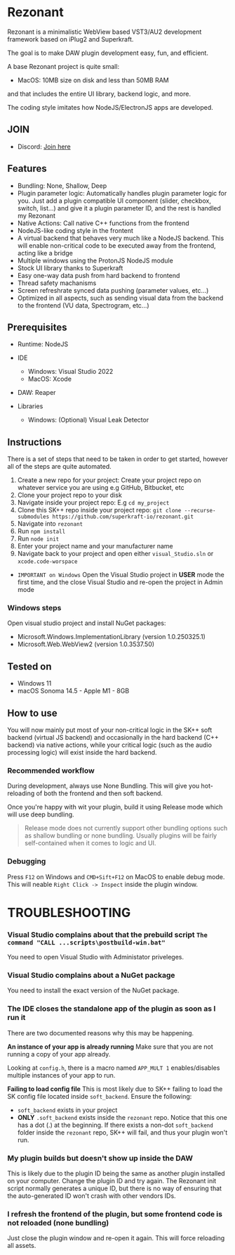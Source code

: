 # Rezonant

Rezonant is a minimalistic WebView based VST3/AU2 development framework based on iPlug2 and Superkraft.

The goal is to make DAW plugin development easy, fun, and efficient.

A base Rezonant project is quite small:
- MacOS: 10MB size on disk and less than 50MB RAM

and that includes the entire UI library, backend logic, and more.


The coding style imitates how NodeJS/ElectronJS apps are developed.

## JOIN

- Discord: [Join here](https://discord.gg/3Xc3hn53MT)

## Features

- Bundling: None, Shallow, Deep
- Plugin parameter logic: Automatically handles plugin parameter logic for you. Just add a plugin compatible UI component (slider, checkbox, switch, list...) and give it a plugin parameter ID, and the rest is handled my Rezonant
- Native Actions: Call native C++ functions from the frontend
- NodeJS-like coding style in the frontent
- A virtual backend that behaves very much like a NodeJS backend. This will enable non-critical code to be executed away from the frontend, acting like a bridge
- Multiple windows using the ProtonJS NodeJS module
- Stock UI library thanks to Superkraft
- Easy one-way data push from hard backend to frontend
- Thread safety machanisms
- Screen refreshrate synced data pushing (parameter values, etc...)
- Optimized in all aspects, such as sending visual data from the backend to the frontend (VU data, Spectrogram, etc...)


## Prerequisites
- Runtime: NodeJS
- IDE
    - Windows: Visual Studio 2022
    - MacOS: Xcode

- DAW: Reaper
- Libraries
    - Windows: (Optional) Visual Leak Detector

## Instructions

There is a set of steps that need to be taken in order to get started, however all of the steps are quite automated.

1. Create a new repo for your project: Create your project repo on whatever service you are using e.g GitHub, Bitbucket, etc
2. Clone your project repo to your disk
3. Navigate inside your project repo: E.g `cd my_project`
4. Clone this SK++ repo inside your project repo: `git clone --recurse-submodules https://github.com/superkraft-io/rezonant.git`
5. Navigate into `rezonant`
6. Run `npm install`
7. Run `node init`
8. Enter your project name and your manufacturer name
9. Navigate back to your project and open either `visual_Studio.sln` or `xcode.code-worspace`

- `IMPORTANT on Windows` Open the Visual Studio project in **USER** mode the first time, and the close Visual Studio and re-open the project in Admin mode

### Windows steps
Open visual studio project and install NuGet packages:
- Microsoft.Windows.ImplementationLibrary (version 1.0.250325.1)
- Microsoft.Web.WebView2 (version 1.0.3537.50)

## Tested on
- Windows 11
- macOS Sonoma 14.5 - Apple M1 - 8GB


## How to use
You will now mainly put most of your non-critical logic in the SK++ soft backend (virtual JS backend) and occasionally in the hard backend (C++ backend) via native actions,
while your critical logic (such as the audio processing logic) will exist inside the hard backend.

### Recommended workflow
During development, always use None Bundling. This will give you hot-reloading of both the frontend and then soft backend.

Once you're happy with wit your plugin, build it using Release mode which will use deep bundling.

> Release mode does not currently support other bundling options such as shallow bundling or none bundling. Usually plugins will be fairly self-contained when it comes to logic and UI.

### Debugging
Press `F12` on Windows and `CMD+Sift+F12` on MacOS to enable debug mode. This will neable `Right Click -> Inspect` inside the plugin window.


# TROUBLESHOOTING

### Visual Studio complains about that the prebuild script `The command "CALL ...scripts\postbuild-win.bat"`
You need to open Visual Studio with Administator priveleges.

### Visual Studio complains about a NuGet package
You need to install the exact version of the NuGet package.

### The IDE closes the standalone app of the plugin as soon as I run it
There are two documented reasons why this may be happening.

**An instance of your app is already running**
Make sure that you are not running a copy of your app already.

Looking at `config.h`, there is a macro named `APP_MULT 1` enables/disables multiple instances of your app to run.

**Failing to load config file**
This is most likely due to SK++ failing to load the SK config file located inside `soft_backend`.
Ensure the following:
- `soft_backend` exists in your project
- **ONLY** `.soft_backend` exists inside the `rezonant` repo. Notice that this one has a dot (.) at the beginning. If there exists a non-dot `soft_backend` folder inside the `rezonant` repo, SK++ will fail, and thus your plugin won't run.

### My plugin builds but doesn't show up inside the DAW
This is likely due to the plugin ID being the same as another plugin installed on your computer. Change the plugin ID and try again.
The Rezonant init script normally generates a unique ID, but there is no way of ensuring that the auto-generated ID won't crash with other vendors IDs.

### I refresh the frontend of the plugin, but some frontend code is not reloaded (none bundling)
Just close the plugin window and re-open it again. This will force reloading all assets.